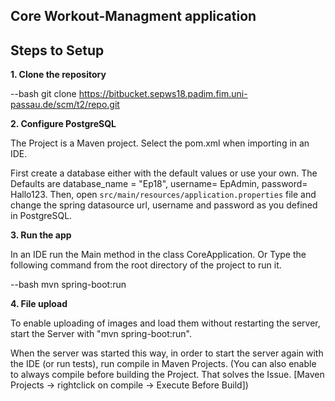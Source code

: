 ## Core Workout-Managment application

## Steps to Setup

**1. Clone the repository**

--bash
git clone https://bitbucket.sepws18.padim.fim.uni-passau.de/scm/t2/repo.git

**2. Configure PostgreSQL**

The Project is a Maven project. Select the pom.xml when importing in an IDE.

First create a database either with the default values or use your own.
The Defaults are database_name = "Ep18", username= EpAdmin, password= Hallo123.
Then, open `src/main/resources/application.properties` file and change the spring datasource url, username and password as you defined in PostgreSQL. 

**3. Run the app**

In an IDE run the Main method in the class CoreApplication.
Or Type the following command from the root directory of the project to run it.

--bash
mvn spring-boot:run

**4. File upload**

To enable uploading of images and load them without restarting the server, start the Server with "mvn spring-boot:run".
 
When the server was started this way, in order to start the server again with the IDE (or run tests), run compile in Maven Projects. 
(You can also enable to always compile before building the Project. That solves the Issue.
[Maven Projects -> rightclick on compile -> Execute Before Build])
               